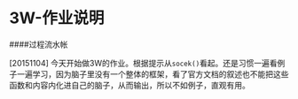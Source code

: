 # 3W-作业说明

####过程流水帐

[20151104] 今天开始做3W的作业。根据提示从```socek()```看起。还是习惯一遍看例子一遍学习，因为脑子里没有一个整体的框架，看了官方文档的叙述也不能把这些函数和内容内化进自己的脑子，从而输出，所以不如例子，直观有用。